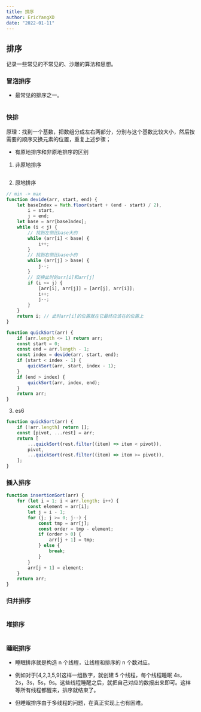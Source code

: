 ```yaml
---
title: 排序
author: EricYangXD
date: "2022-01-11"
---
```


## 排序

记录一些常见的不常见的、沙雕的算法和思想。

### 冒泡排序

-   最常见的排序之一。

```js

```

### 快排

原理：找到一个基数，把数组分成左右两部分，分别与这个基数比较大小，然后按需要的顺序交换元素的位置，重复上述步骤；

-   有原地排序和非原地排序的区别

1. 非原地排序

```js

```

2. 原地排序

```js
// min -> max
function devide(arr, start, end) {
	let baseIndex = Math.floor(start + (end - start) / 2),
		i = start,
		j = end;
	let base = arr[baseIndex];
	while (i < j) {
		// 找到左侧比base大的
		while (arr[i] < base) {
			i++;
		}
		// 找到右侧比base小的
		while (arr[j] > base) {
			j--;
		}
		// 交换此时的arr[i]和arr[j]
		if (i <= j) {
			[arr[i], arr[j]] = [arr[j], arr[i]];
			i++;
			j--;
		}
	}
	return i; // 此时arr[i]的位置就在它最终应该在的位置上
}

function quickSort(arr) {
	if (arr.length <= 1) return arr;
	const start = 0;
	const end = arr.length - 1;
	const index = devide(arr, start, end);
	if (start < index - 1) {
		quickSort(arr, start, index - 1);
	}
	if (end > index) {
		quickSort(arr, index, end);
	}
	return arr;
}
```

3. es6

```js
function quickSort(arr) {
	if (!arr.length) return [];
	const [pivot, ...rest] = arr;
	return [
		...quickSort(rest.filter((item) => item < pivot)),
		pivot,
		...quickSort(rest.filter((item) => item >= pivot)),
	];
}
```

### 插入排序

```js
function insertionSort(arr) {
	for (let i = 1; i < arr.length; i++) {
		const element = arr[i];
		let j = i - 1;
		for (j; j >= 0; j--) {
			const tmp = arr[j];
			const order = tmp - element;
			if (order > 0) {
				arr[j + 1] = tmp;
			} else {
				break;
			}
		}
		arr[j + 1] = element;
	}
	return arr;
}
```

### 归并排序

```js

```

### 堆排序

```js

```

### 睡眠排序

-   睡眠排序就是构造 n 个线程，让线程和排序的 n 个数对应。

-   例如对于[4,2,3,5,9]这样一组数字，就创建 5 个线程，每个线程睡眠 4s，2s，3s，5s，9s。这些线程睡醒之后，就把自己对应的数报出来即可。这样等所有线程都醒来，排序就结束了。

-   但睡眠排序由于多线程的问题，在真正实现上也有困难。
